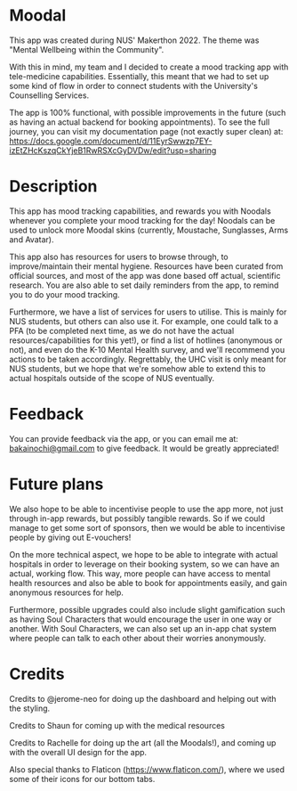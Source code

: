 # Moodal

This app was created during NUS' Makerthon 2022. The theme was "Mental Wellbeing within the Community".

With this in mind, my team and I decided to create a mood tracking app with tele-medicine capabilities. Essentially, this meant that we had to set up some kind of flow in order to connect students with the University's Counselling Services.

The app is 100% functional, with possible improvements in the future (such as having an actual backend for booking appointments). To see the full journey, you can visit my documentation page (not exactly super clean) at: https://docs.google.com/document/d/11EyrSwwzp7EY-izEtZHcKszqCkYjeB1RwRSXcGyDVDw/edit?usp=sharing


# Description
This app has mood tracking capabilities, and rewards you with Noodals whenever you complete your mood tracking for the day!
Noodals can be used to unlock more Moodal skins (currently, Moustache, Sunglasses, Arms and Avatar).

This app also has resources for users to browse through, to improve/maintain their mental hygiene. Resources have been curated from official sources, and most of the app was done based off actual, scientific research.
You are also able to set daily reminders from the app, to remind you to do your mood tracking.

Furthermore, we have a list of services for users to utilise. This is mainly for NUS students, but others can also use it. 
For example, one could talk to a PFA (to be completed next time, as we do not have the actual resources/capabilities for this yet!), or find a list of hotlines (anonymous or not), and even do the K-10 Mental Health survey, and we'll recommend you actions to be taken accordingly. Regrettably, the UHC visit is only meant for NUS students, but we hope that we're somehow able to extend this to actual hospitals outside of the scope of NUS eventually.


# Feedback
You can provide feedback via the app, or you can email me at: bakainochi@gmail.com to give feedback. It would be greatly appreciated!


# Future plans
We also hope to be able to incentivise people to use the app more, not just through in-app rewards, but possibly tangible rewards. So if we could manage to get some sort of sponsors, then we would be able to incentivise people by giving out E-vouchers!

On the more technical aspect, we hope to be able to integrate with actual hospitals in order to leverage on their booking system, so we can have an actual, working flow. This way, more people can have access to mental health resources and also be able to book for appointments easily, and gain anonymous resources for help.

Furthermore, possible upgrades could also include slight gamification such as having Soul Characters that would encourage the user in one way or another. With Soul Characters, we can also set up an in-app chat system where people can talk to each other about their worries anonymously.

# Credits
Credits to @jerome-neo for doing up the dashboard and helping out with the styling.

Credits to Shaun for coming up with the medical resources

Credits to Rachelle for doing up the art (all the Moodals!), and coming up with the overall UI design for the app.

Also special thanks to Flaticon (https://www.flaticon.com/), where we used some of their icons for our bottom tabs.
